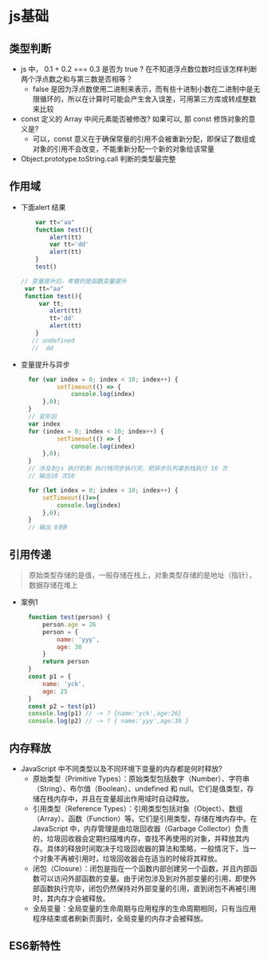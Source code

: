 # js基础

## 类型判断
* js 中， 0.1 + 0.2 === 0.3 是否为 true ? 在不知道浮点数位数时应该怎样判断两个浮点数之和与第三数是否相等？
  - false 是因为浮点数使用二进制来表示，而有些十进制小数在二进制中是无限循环的，所以在计算时可能会产生舍入误差，可用第三方库或转成整数来比较
* const 定义的 Array 中间元素能否被修改? 如果可以, 那 const 修饰对象的意义是?
  - 可以，const 意义在于确保常量的引用不会被重新分配，即保证了数组或对象的引用不会改变，不能重新分配一个新的对象给该常量
* Object.prototype.toString.call 判断的类型最完整

## 作用域
* 下面alert 结果
    ```js
        var tt="aa"
        function test(){
            alert(tt)
            var tt='dd'
            alert(tt)
        }
        test()

    // 变量提升后，考察的是函数变量提升
     var tt="aa"
     function test(){
         var tt;
            alert(tt)
            tt='dd'
            alert(tt)
        }
       // undefined
       //  dd
    ```
* 变量提升与异步
  ``` js
    for (var index = 0; index < 10; index++) {
            setTimeout(() => {
                console.log(index)
        },0); 
    }
    // 变形后
    var index
    for (index = 0; index < 10; index++) {
            setTimeout(() => {
                console.log(index)
        },0); 
    }
    // 涉及到js 执行机制 执行栈同步执行完，把异步队列拿到栈执行 10 次 
    // 输出10 次10 

    for (let index = 0; index < 10; index++) {
        setTimeout(()=>{
            console.log(index)
        },0);
    }
    // 输出 0到9
   ```
## 引用传递
> 原始类型存储的是值，一般存储在栈上，对象类型存储的是地址（指针），数据存储在堆上
* 案例1
  ```js
    function test(person) {
        person.age = 26
        person = {
            name: 'yyy',
            age: 30
        }
        return person
    }
    const p1 = {
        name: 'yck',
        age: 25
    }
    const p2 = test(p1)
    console.log(p1) // -> ? {name:'yck',age:26}
    console.log(p2) // -> ? { name:'yyy',age:30 }
  ```
## 内存释放
* JavaScript 中不同类型以及不同环境下变量的内存都是何时释放?
  - 原始类型（Primitive Types）：原始类型包括数字（Number）、字符串（String）、布尔值（Boolean）、undefined 和 null。它们是值类型，存储在栈内存中，并且在变量超出作用域时自动释放。
  - 引用类型（Reference Types）：引用类型包括对象（Object）、数组（Array）、函数（Function）等。它们是引用类型，存储在堆内存中。在 JavaScript 中，内存管理是由垃圾回收器（Garbage Collector）负责的，垃圾回收器会定期扫描堆内存，查找不再使用的对象，并释放其内存。具体的释放时间取决于垃圾回收器的算法和策略，一般情况下，当一个对象不再被引用时，垃圾回收器会在适当的时候将其释放。
  - 闭包（Closure）：闭包是指在一个函数内部创建另一个函数，并且内部函数可以访问外部函数的变量。由于闭包涉及到对外部变量的引用，即使外部函数执行完毕，闭包仍然保持对外部变量的引用，直到闭包不再被引用时，其内存才会被释放。
  - 全局变量：全局变量的生命周期与应用程序的生命周期相同，只有当应用程序结束或者刷新页面时，全局变量的内存才会被释放。
## ES6新特性